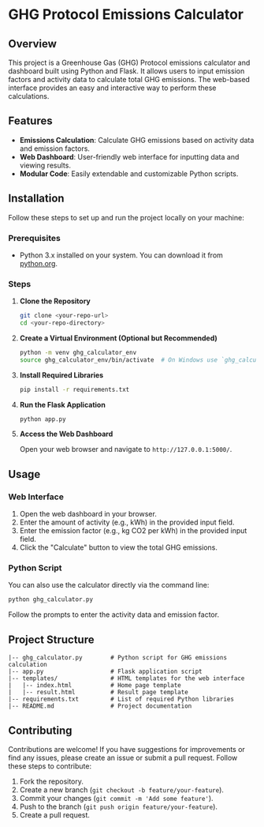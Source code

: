 # GHG Protocol Emissions Calculator

## Overview

This project is a Greenhouse Gas (GHG) Protocol emissions calculator and dashboard built using Python and Flask. It allows users to input emission factors and activity data to calculate total GHG emissions. The web-based interface provides an easy and interactive way to perform these calculations.

## Features

- **Emissions Calculation**: Calculate GHG emissions based on activity data and emission factors.
- **Web Dashboard**: User-friendly web interface for inputting data and viewing results.
- **Modular Code**: Easily extendable and customizable Python scripts.

## Installation

Follow these steps to set up and run the project locally on your machine:

### Prerequisites

- Python 3.x installed on your system. You can download it from [python.org](https://www.python.org/downloads/).

### Steps

1. **Clone the Repository**

   ```bash
   git clone <your-repo-url>
   cd <your-repo-directory>
   ```

2. **Create a Virtual Environment (Optional but Recommended)**

   ```bash
   python -m venv ghg_calculator_env
   source ghg_calculator_env/bin/activate  # On Windows use `ghg_calculator_env\Scripts\activate`
   ```

3. **Install Required Libraries**

   ```bash
   pip install -r requirements.txt
   ```

4. **Run the Flask Application**

   ```bash
   python app.py
   ```

5. **Access the Web Dashboard**

   Open your web browser and navigate to `http://127.0.0.1:5000/`.

## Usage

### Web Interface

1. Open the web dashboard in your browser.
2. Enter the amount of activity (e.g., kWh) in the provided input field.
3. Enter the emission factor (e.g., kg CO2 per kWh) in the provided input field.
4. Click the "Calculate" button to view the total GHG emissions.

### Python Script

You can also use the calculator directly via the command line:

```bash
python ghg_calculator.py
```

Follow the prompts to enter the activity data and emission factor.

## Project Structure

```
|-- ghg_calculator.py        # Python script for GHG emissions calculation
|-- app.py                   # Flask application script
|-- templates/               # HTML templates for the web interface
|   |-- index.html           # Home page template
|   |-- result.html          # Result page template
|-- requirements.txt         # List of required Python libraries
|-- README.md                # Project documentation
```

## Contributing

Contributions are welcome! If you have suggestions for improvements or find any issues, please create an issue or submit a pull request. Follow these steps to contribute:

1. Fork the repository.
2. Create a new branch (`git checkout -b feature/your-feature`).
3. Commit your changes (`git commit -m 'Add some feature'`).
4. Push to the branch (`git push origin feature/your-feature`).
5. Create a pull request.



